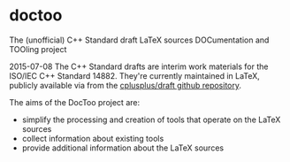 # doctoo
The (unofficial) C++ Standard draft LaTeX sources DOCumentation and TOOling project

2015-07-08
The C++ Standard drafts are interim work materials for the ISO/IEC C++ Standard 14882.
They're currently maintained in LaTeX, publicly available via from the [cplusplus/draft github repository](https://github.com/cplusplus/draft).

The aims of the DocToo project are:

  * simplify the processing and creation of tools that operate on the LaTeX sources
  * collect information about existing tools
  * provide additional information about the LaTeX sources
